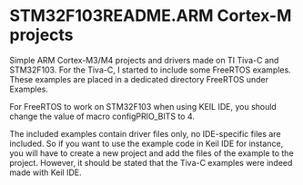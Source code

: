 # STM32F103README.ARM Cortex-M projects

Simple ARM Cortex-M3/M4 projects and drivers made on TI Tiva-C and STM32F103. For the Tiva-C, I started to include some FreeRTOS examples. These examples are placed in a dedicated directory FreeRTOS under Examples.

For FreeRTOS to work on STM32F103 when using KEIL IDE, you should change the value of macro configPRIO_BITS to 4.

The included examples contain driver files only, no IDE-specific files are included. So if you want to use the example code in Keil IDE for instance, you will have to create a new project and add the files of the example to the project. However, it should be stated that the Tiva-C examples were indeed made with Keil IDE.
